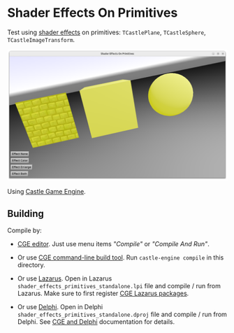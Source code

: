 # Shader Effects On Primitives

Test using [shader effects](https://castle-engine.io/shaders) on primitives: `TCastlePlane`, `TCastleSphere`, `TCastleImageTransform`.

![Screenshot](screenshot.png)

Using [Castle Game Engine](https://castle-engine.io/).

## Building

Compile by:

- [CGE editor](https://castle-engine.io/editor). Just use menu items _"Compile"_ or _"Compile And Run"_.

- Or use [CGE command-line build tool](https://castle-engine.io/build_tool). Run `castle-engine compile` in this directory.

- Or use [Lazarus](https://www.lazarus-ide.org/). Open in Lazarus `shader_effects_primitives_standalone.lpi` file and compile / run from Lazarus. Make sure to first register [CGE Lazarus packages](https://castle-engine.io/lazarus).

- Or use [Delphi](https://www.embarcadero.com/products/Delphi). Open in Delphi `shader_effects_primitives_standalone.dproj` file and compile / run from Delphi. See [CGE and Delphi](https://castle-engine.io/delphi) documentation for details.